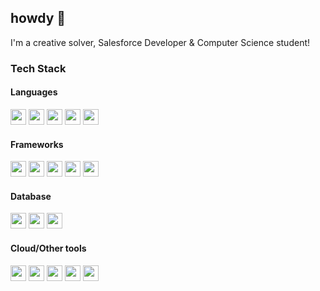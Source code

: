 ## howdy 👋
<p>I'm a creative solver, Salesforce Developer & Computer Science student!</p>
<h3>Tech Stack</h3>
<p align="left">
  <div>
    <h4>Languages</h4>
    <a href="https://www.java.com"><img height="25px" src="https://skillicons.dev/icons?i=java"/></a>
    <a href="https://www.python.org"><img height="25px" src="https://skillicons.dev/icons?i=py"/></a>
    <a href="https://www.java.com"><img height="25px" src="https://skillicons.dev/icons?i=cs"/></a>
    <a href="https://www.javascript.com"><img height="25px" src="https://skillicons.dev/icons?i=js"/></a>
    <a href="https://www.typescriptlang.org"><img height="25px" src="https://skillicons.dev/icons?i=ts"/></a>
    <br>
    <h4>Frameworks</h4>
    <a href="https://react.dev"><img height="25px" src="https://skillicons.dev/icons?i=react"/></a>
    <a href="https://expressjs.com"><img height="25px" src="https://skillicons.dev/icons?i=express"/></a>
    <a href="https://flask.palletsprojects.com"><img height="25px" src="https://skillicons.dev/icons?i=flask"/></a>
    <a href="https://dotnet.microsoft.com"><img height="25px" src="https://skillicons.dev/icons?i=dotnet"/></a>
    <a href="https://angular.io"><img height="25px" src="https://skillicons.dev/icons?i=angular"/></a>
    <h4>Database</h4>
    <a href="https://www.mongodb.com"><img height="25px" src="https://skillicons.dev/icons?i=mongodb"/></a>
    <a href="https://www.postgresql.org"><img height="25px" src="https://skillicons.dev/icons?i=postgresql"/></a>
    <a href="https://www.mysql.com"><img height="25px" src="https://skillicons.dev/icons?i=mysql"/></a>
    <h4>Cloud/Other tools</h4>
    <a href="https://aws.amazon.com"><img height="25px" src="https://skillicons.dev/icons?i=aws"/></a>
    <a href="https://azure.microsoft.com"><img height="25px" src="https://skillicons.dev/icons?i=azure"/></a>
    <a href="https://nodejs.org"><img height="25px" src="https://skillicons.dev/icons?i=nodejs"/></a>
    <a href="https://nginx.org"><img height="25px" src="https://skillicons.dev/icons?i=nginx"/></a>
    <a href="https://vite.dev"><img height="25px" src="https://skillicons.dev/icons?i=vite"/></a>
  </div>
</p>

<!--
**micattoc/micattoc** is a ✨ _special_ ✨ repository because its `README.md` (this file) appears on your GitHub profile.

Here are some ideas to get you started:

- 🔭 I’m currently working on ...
- 🌱 I’m currently learning ...
- 👯 I’m looking to collaborate on ...
- 🤔 I’m looking for help with ...
- 💬 Ask me about ...
- 📫 How to reach me: ...
- 😄 Pronouns: ...
- ⚡ Fun fact: ...
-->
